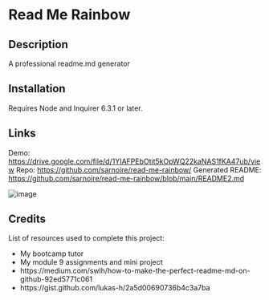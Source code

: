 # Read Me Rainbow

## Description
A professional readme.md generator

## Installation
Requires Node and Inquirer 6.3.1 or later.

## Links
Demo: https://drive.google.com/file/d/1YIAFPEbOtit5kOpWQ22kaNAS1fKA47ub/view
Repo: https://github.com/sarnoire/read-me-rainbow/
Generated README: https://github.com/sarnoire/read-me-rainbow/blob/main/README2.md

![image](https://user-images.githubusercontent.com/115049982/231039974-21a0b42d-e883-4222-9dbf-b951bce3f62f.png)


## Credits
List of resources used to complete this project:
<ul>  
  <li>My bootcamp tutor</li>
  <li>My module 9 assignments and mini project</li>
  <li>https://medium.com/swlh/how-to-make-the-perfect-readme-md-on-github-92ed5771c061</li>
  <li>https://gist.github.com/lukas-h/2a5d00690736b4c3a7ba</li>
 </ul>
